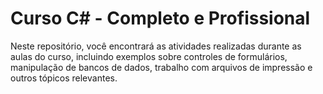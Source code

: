 <h1>Curso C# - Completo e Profissional</h1>

<p>Neste repositório, você encontrará as atividades realizadas durante as aulas do curso, incluindo exemplos sobre controles de formulários, manipulação de bancos de dados, trabalho com arquivos de impressão e outros tópicos relevantes.</p>

